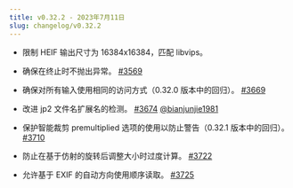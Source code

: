 ```yaml
---
title: v0.32.2 - 2023年7月11日
slug: changelog/v0.32.2
---
```


* 限制 HEIF 输出尺寸为 16384x16384，匹配 libvips。

* 确保在终止时不抛出异常。
  [#3569](https://github.com/lovell/sharp/issues/3569)

* 确保对所有输入使用相同的访问方式（0.32.0 版本中的回归）。
  [#3669](https://github.com/lovell/sharp/issues/3669)

* 改进 jp2 文件名扩展名的检测。
  [#3674](https://github.com/lovell/sharp/pull/3674)
  [@bianjunjie1981](https://github.com/bianjunjie1981)

* 保护智能裁剪 premultiplied 选项的使用以防止警告（0.32.1 版本中的回归）。
  [#3710](https://github.com/lovell/sharp/issues/3710)

* 防止在基于仿射的旋转后调整大小时过度计算。
  [#3722](https://github.com/lovell/sharp/issues/3722)

* 允许基于 EXIF 的自动方向使用顺序读取。
  [#3725](https://github.com/lovell/sharp/issues/3725)